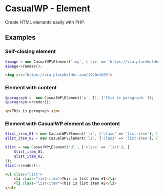 # CasualWP - Element

Create HTML elements easily with PHP.

## Examples

### Self-closing element
```php
$image = new CasualWP\Element('img', ['src' => 'https://via.placeholder.com/1920x1080']);
$image->render();
```

```html
<img src="https://via.placeholder.com/1920x1080">
```


### Element with content
```php
$paragraph =  new CasualWP\Element('p', [], ['This is paragraph.']);
$paragraph->render();
```

```html
<p>This is paragraph.</p>
```

### Element with CasualWP element as the content
```php
$list_item_01 = new CasualWP\Element('li', ['class' => 'list-item'], ['This is list item #1']);
$list_item_02 = new CasualWP\Element('li', ['class' => 'list-item'], ['This is list item #2']);

$list = new CasualWP\Element('ul', ['class' => 'list'], [
    $list_item_01,
    $list_item_02,
]);
$list->render();
```

```html
<ul class="list">
    <li class="list-item">This is list item #1</li>
    <li class="list-item">This is list item #2</li>
</ul>
```